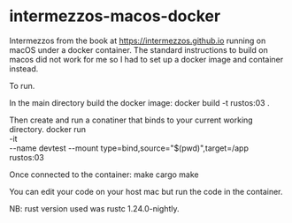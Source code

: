 # intermezzos-macos-docker
Intermezzos from the book at https://intermezzos.github.io running on macOS under a docker
container. The standard instructions to build on macos did not work for me so I had to set
up a docker image and container instead.

To run.

In the main directory build the docker image:
  docker build -t rustos:03 .

Then create and run a conatiner that binds to your current working directory.
  docker run \
  -it \
  --name devtest
  --mount type=bind,source="$(pwd)",target=/app \
  rustos:03
  
Once connected to the container:
  make cargo
  make

You can edit your code on your host mac but run the code in the container.

NB: rust version used was rustc 1.24.0-nightly. 



